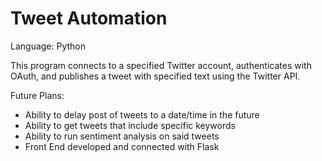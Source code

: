 # Tweet Automation

Language: Python

This program connects to a specified Twitter account, authenticates with OAuth, and publishes a tweet with specified text using the Twitter API.

Future Plans:

- Ability to delay post of tweets to a date/time in the future
- Ability to get tweets that include specific keywords 
- Ability to run sentiment analysis on said tweets
- Front End developed and connected with Flask
